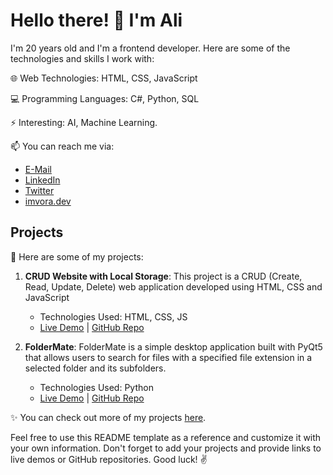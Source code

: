 # Hello there! 👋 I'm Ali

I'm 20 years old and I'm a frontend developer. Here are some of the technologies and skills I work with:

🌐 Web Technologies: HTML, CSS, JavaScript

💻 Programming Languages: C#, Python, SQL

⚡ Interesting: AI, Machine Learning.

📫 You can reach me via:

- [E-Mail](aligunesv2@mail.com)
- [LinkedIn](https://www.linkedin.com/in/aligunesv1/)
- [Twitter](https://twitter.com/aligvnes)
- [imvora.dev](https://www.imvora.dev/)

## Projects

🚀 Here are some of my projects:

1. **CRUD Website with Local Storage**: This project is a CRUD (Create, Read, Update, Delete) web application developed using HTML, CSS and JavaScript
   - Technologies Used: HTML, CSS, JS
   - [Live Demo](https://github.com/aligunesv/local-storage-crud-website) | [GitHub Repo](https://github.com/aligunesv/local-storage-crud-website)

2. **FolderMate**: FolderMate is a simple desktop application built with PyQt5 that allows users to search for files with a specified file extension in a selected folder and its subfolders.
   - Technologies Used: Python
   - [Live Demo](https://github.com/aligunesv/FolderMate) | [GitHub Repo](https://github.com/aligunesv/FolderMate)

✨ You can check out more of my projects [here](https://www.imvora.dev).

Feel free to use this README template as a reference and customize it with your own information. Don't forget to add your projects and provide links to live demos or GitHub repositories. Good luck! ✌️

